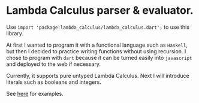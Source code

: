 # Lambda Calculus parser & evaluator.

Use `import 'package:lambda_calculus/lambda_calculus.dart';` to use this library.

At first I wanted to program it with a functional language such as `Haskell`, but then I decided to practice writing functions without using recursion. I chose to program with `dart` because it can be turned easily into `javascript` and deployed to the web if necessary.

Currently, it supports pure untyped Lambda Calculus. Next I will introduce literals such as booleans and integers.

See [here](bin/example.dart) for examples.

